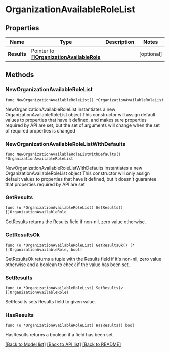 # OrganizationAvailableRoleList

## Properties

Name | Type | Description | Notes
------------ | ------------- | ------------- | -------------
**Results** | Pointer to [**[]OrganizationAvailableRole**](OrganizationAvailableRole.md) |  | [optional] 

## Methods

### NewOrganizationAvailableRoleList

`func NewOrganizationAvailableRoleList() *OrganizationAvailableRoleList`

NewOrganizationAvailableRoleList instantiates a new OrganizationAvailableRoleList object
This constructor will assign default values to properties that have it defined,
and makes sure properties required by API are set, but the set of arguments
will change when the set of required properties is changed

### NewOrganizationAvailableRoleListWithDefaults

`func NewOrganizationAvailableRoleListWithDefaults() *OrganizationAvailableRoleList`

NewOrganizationAvailableRoleListWithDefaults instantiates a new OrganizationAvailableRoleList object
This constructor will only assign default values to properties that have it defined,
but it doesn't guarantee that properties required by API are set

### GetResults

`func (o *OrganizationAvailableRoleList) GetResults() []OrganizationAvailableRole`

GetResults returns the Results field if non-nil, zero value otherwise.

### GetResultsOk

`func (o *OrganizationAvailableRoleList) GetResultsOk() (*[]OrganizationAvailableRole, bool)`

GetResultsOk returns a tuple with the Results field if it's non-nil, zero value otherwise
and a boolean to check if the value has been set.

### SetResults

`func (o *OrganizationAvailableRoleList) SetResults(v []OrganizationAvailableRole)`

SetResults sets Results field to given value.

### HasResults

`func (o *OrganizationAvailableRoleList) HasResults() bool`

HasResults returns a boolean if a field has been set.


[[Back to Model list]](../README.md#documentation-for-models) [[Back to API list]](../README.md#documentation-for-api-endpoints) [[Back to README]](../README.md)


